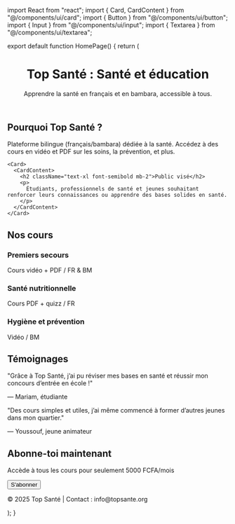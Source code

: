 import React from "react"; import { Card, CardContent } from "@/components/ui/card"; import { Button } from "@/components/ui/button"; import { Input } from "@/components/ui/input"; import { Textarea } from "@/components/ui/textarea";

export default function HomePage() { return ( <div className="min-h-screen bg-white text-gray-800"> <header className="bg-green-600 text-white p-6 text-center"> <h1 className="text-3xl font-bold">Top Santé : Santé et éducation</h1> <p className="text-sm mt-2">Apprendre la santé en français et en bambara, accessible à tous.</p> </header>

<section className="p-6 grid gap-6 md:grid-cols-2">
    <Card>
      <CardContent>
        <h2 className="text-xl font-semibold mb-2">Pourquoi Top Santé ?</h2>
        <p>
          Plateforme bilingue (français/bambara) dédiée à la santé. Accédez à des cours en vidéo et PDF sur les soins, la prévention, et plus.
        </p>
      </CardContent>
    </Card>

    <Card>
      <CardContent>
        <h2 className="text-xl font-semibold mb-2">Public visé</h2>
        <p>
          Étudiants, professionnels de santé et jeunes souhaitant renforcer leurs connaissances ou apprendre des bases solides en santé.
        </p>
      </CardContent>
    </Card>
  </section>

  <section className="p-6 bg-gray-50">
    <h2 className="text-2xl font-bold text-center mb-6">Nos cours</h2>
    <div className="grid gap-4 md:grid-cols-3">
      <Card>
        <CardContent>
          <h3 className="text-lg font-semibold">Premiers secours</h3>
          <p>Cours vidéo + PDF / FR & BM</p>
        </CardContent>
      </Card>
      <Card>
        <CardContent>
          <h3 className="text-lg font-semibold">Santé nutritionnelle</h3>
          <p>Cours PDF + quizz / FR</p>
        </CardContent>
      </Card>
      <Card>
        <CardContent>
          <h3 className="text-lg font-semibold">Hygiène et prévention</h3>
          <p>Vidéo / BM</p>
        </CardContent>
      </Card>
    </div>
  </section>

  <section className="p-6">
    <h2 className="text-2xl font-bold text-center mb-4">Témoignages</h2>
    <div className="grid gap-4 md:grid-cols-2">
      <Card>
        <CardContent>
          <p className="italic">"Grâce à Top Santé, j’ai pu réviser mes bases en santé et réussir mon concours d’entrée en école !"</p>
          <p className="mt-2 font-semibold">— Mariam, étudiante</p>
        </CardContent>
      </Card>
      <Card>
        <CardContent>
          <p className="italic">"Des cours simples et utiles, j’ai même commencé à former d’autres jeunes dans mon quartier."</p>
          <p className="mt-2 font-semibold">— Youssouf, jeune animateur</p>
        </CardContent>
      </Card>
    </div>
  </section>

  <section className="p-6 bg-green-100 text-center">
    <h2 className="text-2xl font-bold mb-4">Abonne-toi maintenant</h2>
    <p className="mb-4">Accède à tous les cours pour seulement 5000 FCFA/mois</p>
    <Button className="bg-green-600 text-white">S'abonner</Button>
  </section>

  <footer className="bg-green-700 text-white p-4 text-center">
    <p>© 2025 Top Santé | Contact : info@topsante.org</p>
  </footer>
</div>

); }

